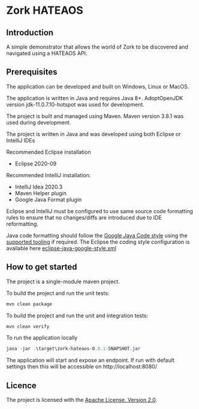 # Zork HATEAOS

## Introduction

A simple demonstrator that allows the world of Zork to be discovered and navigated using a HATEAOS API.

## Prerequisites

The application can be developed and built on Windows, Linux or MacOS.

The application is written in Java and requires Java 8+. AdoptOpenJDK version jdk-11.0.7.10-hotspot was used for development.

The project is built and managed using Maven. Maven version 3.8.1 was used during development.

The project is written in Java and was developed using both Eclipse or IntelliJ IDEs

Recommended Eclipse installation

+ Eclipse 2020-09

Recommended IntelliJ installation:

+ IntelliJ Idea 2020.3
+ Maven Helper plugin
+ Google Java Format plugin

Eclipse and IntelliJ must be configured to use same source code formatting rules to ensure that no changes/diffs are introduced due to IDE reformatting. 

Java code formatting should follow the [Google Java Code style](https://google.github.io/styleguide/javaguide.html) using the [supported tooling](https://github.com/google/google-java-format) if required. The Eclipse the coding style configuration is available here [eclipse-java-google-style.xml](./dev/resources/eclipse-java-google-style.xml)

## How to get started

The project is a single-module maven project.

To build the project and run the unit tests:

```powershell
mvn clean package
```

To build the project and run the unit and integration tests:

```powershell
mvn clean verify
```

To run the application locally

```powershell
java -jar .\target\zork-hateaos-0.0.1-SNAPSHOT.jar
```

The application will start and expose an endpoint. If run with default settings then this will be accessible on http://localhost:8080/


## Licence

The project is licensed with the [Apache License, Version 2.0](https://www.apache.org/licenses/LICENSE-2.0).
